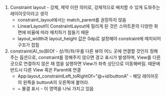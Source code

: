 1. Constraint layout - 강제, 제약 이란 의미로, 강제적으로 배치할 수 있게 도와주는 레이아웃이라고 생각
   - constraint_layout에서는 match_parent를 권장하지 않음 
   - LinearLayout이 ConstraintLayout에 밀리게 된 것은 스마트폰의 다양한 화면에 비율에 따라 매치하기 힘들기 때문
   - layout_width과 layout_height 값은 0dp로 설정해야 constraint에 매치되어 구조가 잡힘
2. constraint(A)_to(B)Of - 상/하/좌/우를 다른 뷰의 어느 곳에 연결할 것인지 정해주는 옵션으로, constraint를 정해주지 않으면 경고 표시가 발생하며, View를 다른 곳으로 연결하지 않은 채 앱을 실행하면 View가 좌측 상단으로 이동해버림. 때문에 반드시 다른 View 혹은 Parent에 연결
   - App:layout_constraintLeft_toRightOf="@+id/buttonA" - 해당 레이아웃의 왼쪽을 buttonA의 오른쪽에 붙어라.
   - ~ 물결 표시 - 이 영역을 나눠 가지고 있음